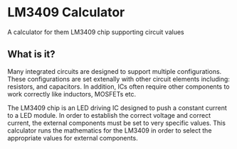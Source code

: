 # LM3409 Calculator
A calculator for them LM3409 chip supporting circuit values

## What is it?

Many integrated circuits are designed to support multiple configurations. These configurations are set extenally with other circuit elements including: resistors, and capacitors. In addition, ICs often require other components to work correctly like inductors, MOSFETs etc.

The LM3409 chip is an LED driving IC designed to push a constant current to a LED module. In order to establish the correct voltage and correct current, the external components must be set to very specific values. This calculator runs the mathematics for the LM3409 in order to select the appropriate values for external components.
